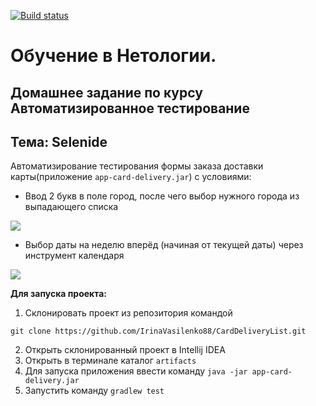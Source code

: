[![Build status](https://ci.appveyor.com/api/projects/status/2a5he7sm8hwdjffc?svg=true)](https://ci.appveyor.com/project/IrinaVasilenko88/carddeliverylist)

# Обучение в Нетологии.

## Домашнее задание по курсу Автоматизированное тестирование

## Тема: Selenide

Автоматизирование тестирования формы заказа доставки карты(приложение ```app-card-delivery.jar```) с условиями: 

- Ввод 2 букв в поле город, после чего выбор нужного города из выпадающего списка

![](https://github.com/netology-code/aqa-homeworks/blob/aqa4/selenide/pic/dropdown.png)

- Выбор даты на неделю вперёд (начиная от текущей даты) через инструмент календаря

![](https://github.com/netology-code/aqa-homeworks/blob/aqa4/selenide/pic/calendar.png)

**Для запуска проекта:**
1. Склонировать проект из репозитория командой 

```
git clone https://github.com/IrinaVasilenko88/CardDeliveryList.git
``` 
2. Открыть склонированный проект в Intellij IDEA
3. Открыть в терминале каталог ```artifacts```
3. Для запуска приложения ввести команду ```java -jar app-card-delivery.jar```
4. Запустить команду ```gradlew test```
